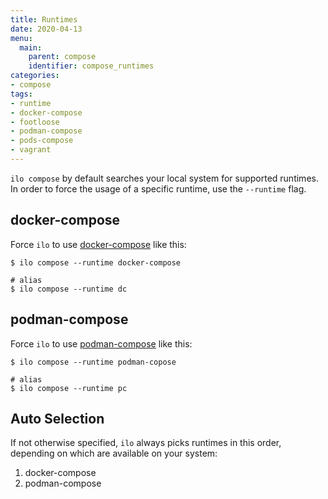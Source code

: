 ```yaml
---
title: Runtimes
date: 2020-04-13
menu:
  main:
    parent: compose
    identifier: compose_runtimes
categories:
- compose
tags:
- runtime
- docker-compose
- footloose
- podman-compose
- pods-compose
- vagrant
---
```


`ilo compose` by default searches your local system for supported runtimes. In order to force the usage of a specific runtime, use the `--runtime` flag.

## docker-compose

Force `ilo` to use [docker-compose](https://docs.docker.com/compose/) like this:

```console
$ ilo compose --runtime docker-compose

# alias
$ ilo compose --runtime dc
```

## podman-compose

Force `ilo` to use [podman-compose](https://github.com/containers/podman-compose) like this:

```console
$ ilo compose --runtime podman-copose

# alias
$ ilo compose --runtime pc
```

## Auto Selection

If not otherwise specified, `ilo` always picks runtimes in this order, depending on which are available on your system:

1. docker-compose
2. podman-compose
